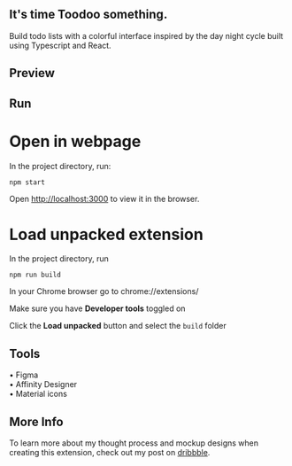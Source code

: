 ## It's time Toodoo something.

Build todo lists with a colorful interface inspired by the day night cycle built using Typescript and React.

## Preview

## Run

# Open in webpage

In the project directory, run:

`npm start`

Open [http://localhost:3000](http://localhost:3000) to view it in the browser.

# Load unpacked extension

In the project directory, run

`npm run build`

In your Chrome browser go to chrome://extensions/

Make sure you have **Developer tools** toggled on

Click the **Load unpacked** button and select the `build` folder

## Tools

• Figma \
• Affinity Designer \
• Material icons

## More Info

To learn more about my thought process and mockup designs when creating this extension, check out my post on [dribbble](https://dribbble.com/shots/23807920-Portfolio-Website-Design).
